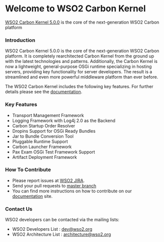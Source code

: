 # Welcome to WSO2 Carbon Kernel
[WSO2 Carbon Kernel 5.0.0](http://wso2.com/products/carbon/) is the core of the next-generation WSO2 Carbon platform

### Introduction
WSO2 Carbon Kernel 5.0.0 is the core of the next-generation WSO2 Carbon platform. It is completely rearchitected Carbon Kernel from the ground up with the latest technologies and patterns. Additionally, the Carbon Kernel is now a lightweight, general-purpose OSGi runtime specializing in hosting servers, providing key functionality for server developers. The result is a streamlined and even more powerful middleware platform than ever before.

The WSO2 Carbon Kernel includes the following key features. For further details please see the [documentation](https://docs.wso2.com/display/Carbon500).

### Key Features
* Transport Management Framework
* Logging Framework with Log4j 2.0 as the Backend
* Carbon Startup Order Resolver
* Dropins Support for OSGi Ready Bundles
* Jar to Bundle Conversion Tool
* Pluggable Runtime Support
* Carbon Launcher Framework
* Pax Exam OSGi Test Framework Support
* Artifact Deployment Framework

### How To Contribute
* Please report issues at [WSO2 JIRA](https://wso2.org/jira/browse/Carbon).
* Send your pull requests to [master branch](https://github.com/wso2/carbon-kernel/tree/master)
* You can find more instructions on how to contribute on our [documentation](https://docs.wso2.com/display/Carbon500) site.

### Contact Us
WSO2 developers can be contacted via the mailing lists:
* WSO2 Developers List : dev@wso2.org
* WSO2 Architecture List : architecture@wso2.org
